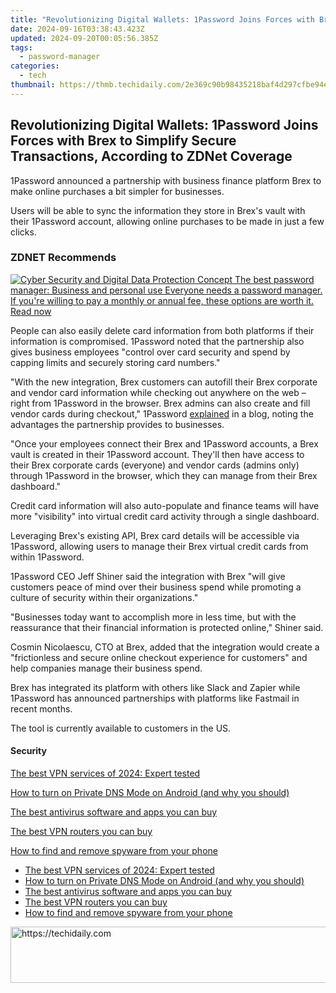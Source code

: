 ```yaml
---
title: "Revolutionizing Digital Wallets: 1Password Joins Forces with Brex to Simplify Secure Transactions, According to ZDNet Coverage"
date: 2024-09-16T03:38:43.423Z
updated: 2024-09-20T00:05:56.385Z
tags:
  - password-manager
categories:
  - tech
thumbnail: https://thmb.techidaily.com/2e369c90b98435218baf4d297cfbe94e377c61af5c1d1c6b298751c3dd981af2.jpg
---
```


## Revolutionizing Digital Wallets: 1Password Joins Forces with Brex to Simplify Secure Transactions, According to ZDNet Coverage

1Password announced a partnership with business finance platform Brex to make online purchases a bit simpler for businesses. 

Users will be able to sync the information they store in Brex's vault with their 1Password account, allowing online purchases to be made in just a few clicks. 

### **ZDNET** Recommends

[![Cyber Security and Digital Data Protection Concept](https://www.zdnet.com/a/img/resize/b984513c67ba4f8c0e132348960af5f4f0063327/2020/05/08/caa1687e-f4c5-463f-b479-789ccf6d5245/istock-1156386758.jpg?auto=webp&fit=crop&frame=1&height=238.5&width=459) The best password manager: Business and personal use Everyone needs a password manager. If you're willing to pay a monthly or annual fee, these options are worth it.  Read now](https://www.zdnet.com/article/best-password-manager/)

People can also easily delete card information from both platforms if their information is compromised. 1Password noted that the partnership also gives business employees "control over card security and spend by capping limits and securely storing card numbers."

"With the new integration, Brex customers can autofill their Brex corporate and vendor card information while checking out anywhere on the web – right from 1Password in the browser. Brex admins can also create and fill vendor cards during checkout," 1Password [explained](https://blog.1password.com/brex-1password/?utm%5Fmedium=partner-integration&utm%5Fsource=pressrelease&utm%5Fcampaign=Brex-1p) in a blog, noting the advantages the partnership provides to businesses.

"Once your employees connect their Brex and 1Password accounts, a Brex vault is created in their 1Password account. They'll then have access to their Brex corporate cards (everyone) and vendor cards (admins only) through 1Password in the browser, which they can manage from their Brex dashboard."

Credit card information will also auto-populate and finance teams will have more "visibility" into virtual credit card activity through a single dashboard.

Leveraging Brex's existing API, Brex card details will be accessible via 1Password, allowing users to manage their Brex virtual credit cards from within 1Password.

1Password CEO Jeff Shiner said the integration with Brex "will give customers peace of mind over their business spend while promoting a culture of security within their organizations."

"Businesses today want to accomplish more in less time, but with the reassurance that their financial information is protected online," Shiner said. 

Cosmin Nicolaescu, CTO at Brex, added that the integration would create a "frictionless and secure online checkout experience for customers" and help companies manage their business spend.

Brex has integrated its platform with others like Slack and Zapier while 1Password has announced partnerships with platforms like Fastmail in recent months. 

The tool is currently available to customers in the US. 

#### Security

[The best VPN services of 2024: Expert tested](https://www.zdnet.com/article/best-vpn/ "The best VPN services of 2024: Expert tested")

[How to turn on Private DNS Mode on Android (and why you should)](https://www.zdnet.com/article/how-to-turn-on-private-dns-mode-on-android-and-why-you-should/ "How to turn on Private DNS Mode on Android (and why you should)")

[The best antivirus software and apps you can buy](https://www.zdnet.com/article/best-antivirus/ "The best antivirus software and apps you can buy")

[The best VPN routers you can buy](https://www.zdnet.com/article/best-vpn-router/ "The best VPN routers you can buy")

[How to find and remove spyware from your phone](https://www.zdnet.com/article/how-to-find-and-remove-spyware-from-your-phone/ "How to find and remove spyware from your phone")

* [The best VPN services of 2024: Expert tested](https://www.zdnet.com/article/best-vpn/ "The best VPN services of 2024: Expert tested")
* [How to turn on Private DNS Mode on Android (and why you should)](https://www.zdnet.com/article/how-to-turn-on-private-dns-mode-on-android-and-why-you-should/ "How to turn on Private DNS Mode on Android (and why you should)")
* [The best antivirus software and apps you can buy](https://www.zdnet.com/article/best-antivirus/ "The best antivirus software and apps you can buy")
* [The best VPN routers you can buy](https://www.zdnet.com/article/best-vpn-router/ "The best VPN routers you can buy")
* [How to find and remove spyware from your phone](https://www.zdnet.com/article/how-to-find-and-remove-spyware-from-your-phone/ "How to find and remove spyware from your phone")

<ins class="adsbygoogle"
     style="display:block"
     data-ad-format="autorelaxed"
     data-ad-client="ca-pub-7571918770474297"
     data-ad-slot="1223367746"></ins>

<ins class="adsbygoogle"
     style="display:block"
     data-ad-client="ca-pub-7571918770474297"
     data-ad-slot="8358498916"
     data-ad-format="auto"
     data-full-width-responsive="true"></ins>



<!-- affiliate ads begin -->
<a href="https://appsumo.8odi.net/c/5597632/2094419/7443" target="_top" id="2094419">
  <img src="//a.impactradius-go.com/display-ad/7443-2094419" border="0" alt="https://techidaily.com" width="728" height="90"/>
</a>
<img height="0" width="0" src="https://appsumo.8odi.net/i/5597632/2094419/7443" style="position:absolute;visibility:hidden;" border="0" />
<!-- affiliate ads end -->

